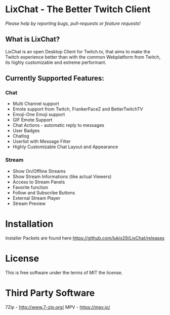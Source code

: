 # LixChat - The Better Twitch Client


_Please help by reporting bugs, pull-requests or feature requests!_

## What is LixChat?

LixChat is an open Desktop Client for Twitch.tv, that aims to make the Twitch experience better than with the common Webplatform from Twitch, its highly customizable and extreme performant.

## Currently Supported Features:

### Chat

  * Multi Channel support
  * Emote support from Twitch, FrankerFaceZ and BetterTwitchTV   
  * Emoji-One Emoji support
  * GIF Emote Support
  * Chat Actions - automatic reply to messages
  * User Badges
  * Chatlog
  * Userlist with Message Filter
  * Highly Customizable Chat Layout and Appearance


### Stream

  * Show On/Offline Streams
  * Show Stream Informations (like actual Viewers)
  * Access to Stream Panels
  * Favorite function
  * Follow and Subscribe Buttons
  * External Stream Player
  * Stream Preview

# Installation

Installer Packets are found here https://github.com/lukix29/LixChat/releases

# License

This is free software under the terms of MIT the license.

# Third Party Software

7Zip - http://www.7-zip.org/
MPV  - https://mpv.io/
